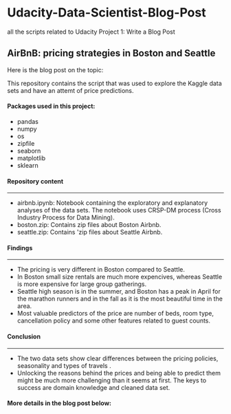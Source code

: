 # Udacity-Data-Scientist-Blog-Post
all the scripts related to Udacity Project 1: Write a Blog Post

## AirBnB: pricing strategies in Boston and Seattle
Here is the blog post on the topic: 

This repository contains the script that was used to explore the Kaggle data sets and have an attemt of price predictions.

#### Packages used in this project:
 * pandas
 * numpy 
 * os
 * zipfile 
 * seaborn
 * matplotlib
 * sklearn
 
#### Repository content
________________________
* airbnb.ipynb: Notebook containing the exploratory and explanatory analyses of the data sets. The notebook uses CRSP-DM process (Cross Industry Process for Data Mining).
* boston.zip: Contains zip files about Boston Airbnb.
* seattle.zip: Contains 'zip files about Seattle Airbnb.

#### Findings
_____________
* The pricing is very different in Boston compared to Seattle.
* In Boston small size rentals are much more expencives, whereas Seattle is more expensive for large group gatherings.
* Seattle high season is in the summer, and Boston has a peak in April for the marathon runners and in the fall as  it is the most beautiful time in the area.
* Most valuable predictors of the price are number of beds, room type, cancellation policy and some other features related to guest counts.


#### Conclusion
_______________
* The two data sets show clear differences between the pricing policies, seasonality and types of travels .
* Unlocking the reasons behind the prices and being able to predict them might be much more challenging than it seems at first. The keys to success are domain knowledge and cleaned data set.
 
 
#### More details in the blog post below:

